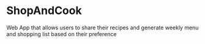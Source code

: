 # ShopAndCook
Web App that allows users to share their recipes and generate weekly menu and shopping list based on their preference
